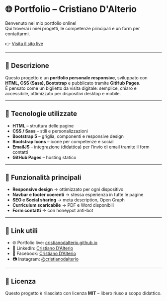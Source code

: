 # 🌐 Portfolio – Cristiano D'Alterio  

Benvenuto nel mio portfolio online!  
Qui troverai i miei progetti, le competenze principali e un form per contattarmi.  

👉 [Visita il sito live](https://cristianodalterio.github.io/)  

---

## 📖 Descrizione  
Questo progetto è un **portfolio personale responsive**, sviluppato con **HTML, CSS (Sass), Bootstrap** e pubblicato tramite **GitHub Pages**.  
È pensato come un biglietto da visita digitale: semplice, chiaro e accessibile, ottimizzato per dispositivi desktop e mobile.  

---

## 🚀 Tecnologie utilizzate  
- **HTML** – struttura delle pagine  
- **CSS / Sass** – stili e personalizzazioni  
- **Bootstrap 5** – griglia, componenti e responsive design  
- **Bootstrap Icons** – icone per competenze e social  
- **EmailJS** – integrazione (didattica) per l’invio di email tramite il form contatti  
- **GitHub Pages** – hosting statico  

---

## 🎨 Funzionalità principali
- **Responsive design** → ottimizzato per ogni dispositivo  
- **Navbar e footer coerenti** → stessa esperienza in tutte le pagine  
- **SEO e Social sharing** → meta description, Open Graph 
- **Curriculum scaricabile** → PDF e Word disponibili  
- **Form contatti** → con honeypot anti-bot  

---

## 🔗 Link utili
- 🌐 Portfolio live: [cristianodalterio.github.io](https://cristianodalterio.github.io/)  
- 💼 LinkedIn: [Cristiano D’Alterio](https://www.linkedin.com/in/cristianodalterio/)  
- 📘 Facebook: [Cristiano D’Alterio](https://www.facebook.com/cristiano.dalterio/)  
- 📷 Instagram: [@cristianodalterio](https://www.instagram.com/cristianodalterio/)  

---

## 📝 Licenza
Questo progetto è rilasciato con licenza **MIT** – libero riuso a scopo didattico.  
